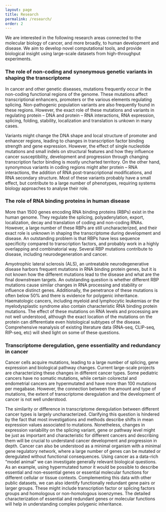 ```yaml
---
layout: page
title: Research
permalink: /research/
order: 2
---
```


We are interested in the following research areas connected to the molecular
biology of cancer, and more broadly, to human development and disease. We aim to
develop novel computational tools, and provide biological insight using
large-scale datasets from high-throughput experiments.

<h3>The role of non-coding and synonymous genetic variants in shaping the
transcriptome</h3>

In cancer and other genetic diseases, mutations frequently occur in the
non-coding functional regions of the genome. These mutations affect
transcriptional enhancers, promoters or the various elements regulating
splicing. Non-pathogenic population variants are also frequently found in these
regions. However, the exact role of these mutations and variants in regulating
protein – DNA and protein – RNA interactions, RNA expression, splicing, folding,
stability, localization and translation is unkown in many cases.

Variants might change the DNA shape and local structure of promoter and enhancer
regions, leading to changes in transcription factor binding strength and gene
expression. However, the effect of single nucleotide mutations and small indels
on structural features and how they influence cancer susceptibility, development
and progression through changing transcription factor binding is mostly
uncharted territory. On the other hand, synonymous variants in coding regions
might alter protein – RNA interactions, the addition of RNA post-transcriptional
modifications, and RNA secondary structure. Most of these variants probably have
a small effect, but contribute to a large number of phenotypes, requiring
systems biology approaches to analyse their role.

<h3>The role of RNA binding proteins in human disease</h3>

More than 1500 genes encoding RNA binding proteins (RBPs) exist in the human
genome. They regulate the splicing, polyadenylation, export, localization, decay
and translation of coding and non-coding RNAs. However, a large number of these
RBPs are still uncharacterized, and their exact role is unknown in shaping the
transcriptome during development and disease. An outstanding problem is that
RBPs have less sequence specificity compared to transcription factors, and
probably work in a highly overlapping and combinatorial way. Several RBP
mutations contribute to disease, including neurodegeneration and cancer.

Amyotrophic lateral sclerosis (ALS), an untreatable neurodegenerative disease
harbors frequent mutations in RNA binding protein genes, but it is not known how
the different mutations lead to the disease and what are the final downstream
targets. An outstanding question is whether different RBP mutations cause
similar changes in RNA processing and stability or influence distinct genes.
Additionally, the penetrance of these mutations is often below 50% and there is
evidence for polygenic inheritance. Haematologic cancers, including myeloid and
lymphocytic leukemias or the myelodysplastic syndrome also contain
characteristic RNA binding protein mutations. The effect of these mutations on
RNA levels and processing are not well understood, although the exact location
of the mutations on the protein can differentiate even histological subtypes of
the disease. Comprehensive reanalysis of existing literature data (RNA-seq,
CLIP-seq, RIP-seq, etc) will shed light on some of these questions.

<h3>Transcriptome deregulation, gene essentiality and redundancy in cancer</h3>

Cancer cells acquire mutations, leading to a large number of splicing, gene
expression and biological pathway changes. Current large-scale projects are
characterizing these changes in different cancer types. Some pediatric cancers
have no somatic mutations, while certain colorectal and endometrial cancers are
hypermutated and have more than 100 mutations per megabase. However, the
connection between the amount and type of mutations, the extent of transcriptome
deregulation and the development of cancer is not well understood.

The similarity or difference in transcriptome deregulation between different
cancer types is largely uncharacterized. Clarifying this question is hindered by
the fact that most investigations and methods describe shifts in mean expression
values associated to mutations. Nonetheless, changes in expression variability
on the splicing variant, gene or pathway level might be just as important and
characteristic for different cancers and describing them will be crucial to
understand cancer development and progression in depth. Cancer can also be
understood as a minimal organism with a minimal gene regulatory network, where a
large number of genes can be mutated or deregulated without functional
consequences. Using cancer as a data-rich “model animal” we can investigate
generally relevant biological questions. As an example, using hypermutated tumor
it would be possible to describe essential and non-essential genes or essential
molecular functions for different cellular or tissue contexts. Complementing
this data with other public datasets, we can also identify functionally
redundant gene pairs or larger groups. These might include transcription factor
or splicing factors groups and homologous or non-homologous isoenzymes.  The
detailed characterization of essential and redundant genes or molecular
functions will help in understanding complex polygenic inheritance.
